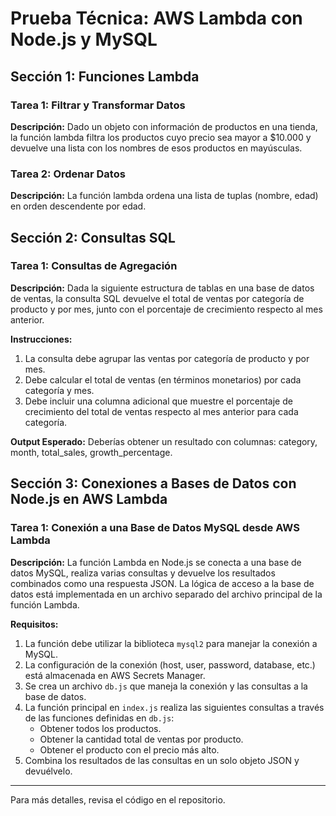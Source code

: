 # Prueba Técnica: AWS Lambda con Node.js y MySQL

## Sección 1: Funciones Lambda
### Tarea 1: Filtrar y Transformar Datos
**Descripción:** Dado un objeto con información de productos en una tienda, la función lambda filtra los productos cuyo precio sea mayor a $10.000 y devuelve una lista con los nombres de esos productos en mayúsculas.

### Tarea 2: Ordenar Datos
**Descripción:** La función lambda ordena una lista de tuplas (nombre, edad) en orden descendente por edad.

## Sección 2: Consultas SQL
### Tarea 1: Consultas de Agregación
**Descripción:** Dada la siguiente estructura de tablas en una base de datos de ventas, la consulta SQL devuelve el total de ventas por categoría de producto y por mes, junto con el porcentaje de crecimiento respecto al mes anterior.

**Instrucciones:**
1. La consulta debe agrupar las ventas por categoría de producto y por mes.
2. Debe calcular el total de ventas (en términos monetarios) por cada categoría y mes.
3. Debe incluir una columna adicional que muestre el porcentaje de crecimiento del total de ventas respecto al mes anterior para cada categoría.

**Output Esperado:** Deberías obtener un resultado con columnas: category, month, total_sales, growth_percentage.

## Sección 3: Conexiones a Bases de Datos con Node.js en AWS Lambda
### Tarea 1: Conexión a una Base de Datos MySQL desde AWS Lambda
**Descripción:** La función Lambda en Node.js se conecta a una base de datos MySQL, realiza varias consultas y devuelve los resultados combinados como una respuesta JSON. La lógica de acceso a la base de datos está implementada en un archivo separado del archivo principal de la función Lambda.

**Requisitos:**
1. La función debe utilizar la biblioteca `mysql2` para manejar la conexión a MySQL.
2. La configuración de la conexión (host, user, password, database, etc.) está almacenada en AWS Secrets Manager.
3. Se crea un archivo `db.js` que maneja la conexión y las consultas a la base de datos.
4. La función principal en `index.js` realiza las siguientes consultas a través de las funciones definidas en `db.js`:
   - Obtener todos los productos.
   - Obtener la cantidad total de ventas por producto.
   - Obtener el producto con el precio más alto.
5. Combina los resultados de las consultas en un solo objeto JSON y devuélvelo.

---



Para más detalles, revisa el código en el repositorio.
